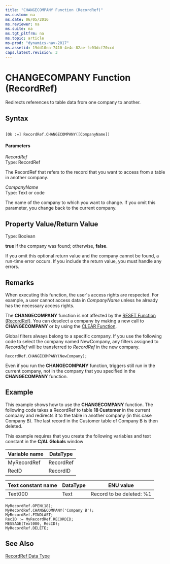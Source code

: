 ```yaml
---
title: "CHANGECOMPANY Function (RecordRef)"
ms.custom: na
ms.date: 06/05/2016
ms.reviewer: na
ms.suite: na
ms.tgt_pltfrm: na
ms.topic: article
ms-prod: "dynamics-nav-2017"
ms.assetid: 19dd10ea-7410-4e4c-82ae-fc03dcf70ccd
caps.latest.revision: 3
---
```

# CHANGECOMPANY Function (RecordRef)
Redirects references to table data from one company to another.  
  
## Syntax  
  
```  
  
[Ok :=] RecordRef.CHANGECOMPANY([CompanyName])  
```  
  
#### Parameters  
 *RecordRef*  
 Type: RecordRef  
  
 The RecordRef that refers to the record that you want to access from a table in another company.  
  
 *CompanyName*  
 Type: Text or code  
  
 The name of the company to which you want to change. If you omit this parameter, you change back to the current company.  
  
## Property Value/Return Value  
 Type: Boolean  
  
 **true** if the company was found; otherwise, **false**.  
  
 If you omit this optional return value and the company cannot be found, a run\-time error occurs. If you include the return value, you must handle any errors.  
  
## Remarks  
 When executing this function, the user's access rights are respected. For example, a user cannot access data in *CompanyName* unless he already has the necessary access rights.  
  
 The **CHANGECOMPANY** function is not affected by the [RESET Function \(RecordRef\)](RESET-Function--RecordRef-.md). You can deselect a company by making a new call to **CHANGECOMPANY** or by using the [CLEAR Function](CLEAR-Function.md).  
  
 Global filters always belong to a specific company. If you use the following code to select the company named NewCompany, any filters assigned to *RecordRef* will be transferred to *RecordRef* in the new company.  
  
```  
RecordRef.CHANGECOMPANY(NewCompany);  
```  
  
 Even if you run the **CHANGECOMPANY** function, triggers still run in the current company, not in the company that you specified in the **CHANGECOMPANY** function.  
  
## Example  
 This example shows how to use the **CHANGECOMPANY** function. The following code takes a RecordRef to table **18 Customer** in the current company and redirects it to the table in another company \(in this case Company B\). The last record in the Customer table of Company B is then deleted.  
  
 This example requires that you create the following variables and text constant in the **C\/AL Globals** window  
  
|Variable name|DataType|  
|-------------------|--------------|  
|MyRecordRef|RecordRef|  
|RecID|RecordID|  
  
|Text constant name|DataType|ENU value|  
|------------------------|--------------|---------------|  
|Text000|Text|Record to be deleted: %1|  
  
```  
MyRecordRef.OPEN(18);  
MyRecordRef.CHANGECOMPANY('Company B');  
MyRecordRef.FINDLAST;  
RecID := MyRecordRef.RECORDID;  
MESSAGE(Text000, RecID);  
MyRecordRef.DELETE;  
```  
  
## See Also  
 [RecordRef Data Type](RecordRef-Data-Type.md)